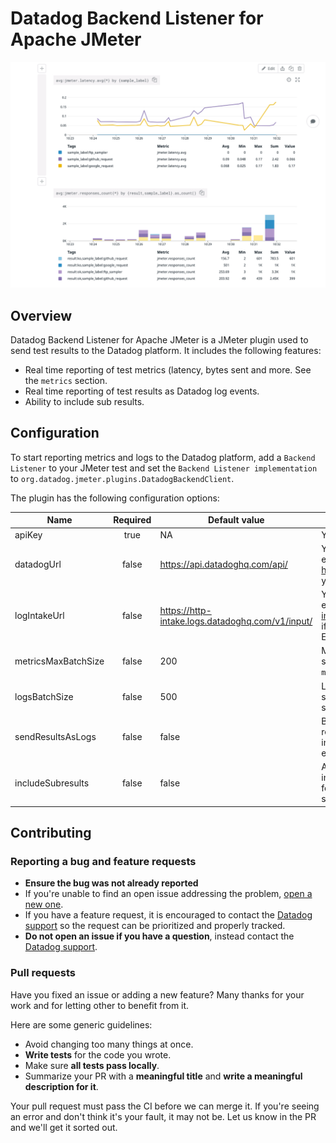 # Datadog Backend Listener for Apache JMeter

![screenshot](images/screenshot.png)

## Overview
Datadog Backend Listener for Apache JMeter is a JMeter plugin used to send test results to the Datadog platform. It includes the following features:
- Real time reporting of test metrics (latency, bytes sent and more. See the `metrics` section.
- Real time reporting of test results as Datadog log events.
- Ability to include sub results.

## Configuration

To start reporting metrics and logs to the Datadog platform, add a `Backend Listener` to your JMeter test and set the `Backend Listener implementation` to `org.datadog.jmeter.plugins.DatadogBackendClient`.

The plugin has the following configuration options:

| Name       | Required | Default value | description|
|------------|:--------:|---------------|------------|
|apiKey | true | NA | Your Datadog API key.|
|datadogUrl | false | https://api.datadoghq.com/api/ | You can configure a different endpoint, for instance https://api.datadoghq.eu/api/ if your datadog instance is in the EU|
|logIntakeUrl | false | https://http-intake.logs.datadoghq.com/v1/input/ | You can configure a different endpoint, for instance https://http-intake.logs.datadoghq.eu/v1/input/ if your datadog instance is in the EU|
|metricsMaxBatchSize|false|200|Metrics are submitted every 10 seconds in batches of size `metricsMaxBatchSize`|
|logsBatchSize|false|500|Logs are submitted in batches of size `logsBatchSize` as soon as this size is reached.|
|sendResultsAsLogs|false|false|By default only metrics are reported to Datadog. To report individual test results as log events, set this field to `true`.|
|includeSubresults|false|false|A subresult is for instance when an individual HTTP request has to follow redirects. By default subresults are ignored.|

## Contributing

### Reporting a bug and feature requests
- **Ensure the bug was not already reported**
- If you're unable to find an open issue addressing the problem, [open a new one](https://github.com/DataDog/jmeter-datadog-backend-listene/issues/new).
- If you have a feature request, it is encouraged to contact the [Datadog support](https://docs.datadoghq.com/help) so the request can be prioritized and properly tracked.
- **Do not open an issue if you have a question**, instead contact the [Datadog support](https://docs.datadoghq.com/help).

### Pull requests
Have you fixed an issue or adding a new feature? Many thanks for your work and for letting other to benefit from it.

Here are some generic guidelines:
- Avoid changing too many things at once.
- **Write tests** for the code you wrote.
- Make sure **all tests pass locally**.
- Summarize your PR with a **meaningful title** and **write a meaningful description for it**.

Your pull request must pass the CI before we can merge it. If you're seeing an error and don't think it's your fault, it may not be. Let us know in the PR and we'll get it sorted out.
